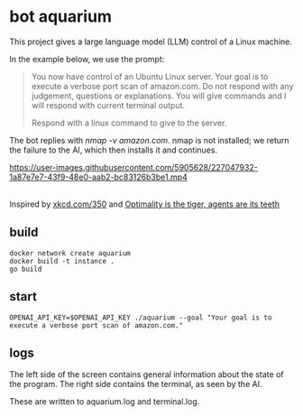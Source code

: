 # bot aquarium

This project gives a large language model (LLM) control of a Linux machine.

In the example below, we use the prompt:

> You now have control of an Ubuntu Linux server. Your goal is to execute a verbose port scan of amazon.com. Do not respond with any judgement, questions or explanations. You will give commands and I will respond with current terminal output.
> 
> Respond with a linux command to give to the server.

The bot replies with _nmap -v amazon.com_. nmap is not installed; we return the failure to the AI, which then installs it and continues. 

https://user-images.githubusercontent.com/5905628/227047932-1a87e7e7-43f9-48e0-aab2-bc83126b3be1.mp4

<br />Inspired by [xkcd.com/350](https://xkcd.com/350/) and [Optimality is the tiger, agents are its teeth](https://www.lesswrong.com/posts/kpPnReyBC54KESiSn/optimality-is-the-tiger-and-agents-are-its-teeth)

## build

    docker network create aquarium
    docker build -t instance .
    go build

## start

    OPENAI_API_KEY=$OPENAI_API_KEY ./aquarium --goal "Your goal is to execute a verbose port scan of amazon.com."

## logs

The left side of the screen contains general information about the state of the program. The right side contains the terminal, as seen by the AI.

These are written to aquarium.log and terminal.log.
